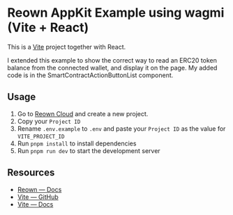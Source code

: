 # Reown AppKit Example using wagmi (Vite + React)

This is a [Vite](https://vitejs.dev) project together with React.

I extended this example to show the correct way to read an ERC20 token balance from the connected wallet, and display it on the page. My added code is in the SmartContractActionButtonList component.

## Usage

1. Go to [Reown Cloud](https://cloud.reown.com) and create a new project.
2. Copy your `Project ID`
3. Rename `.env.example` to `.env` and paste your `Project ID` as the value for `VITE_PROJECT_ID`
4. Run `pnpm install` to install dependencies
5. Run `pnpm run dev` to start the development server

## Resources

- [Reown — Docs](https://docs.reown.com)
- [Vite — GitHub](https://github.com/vitejs/vite)
- [Vite — Docs](https://vitejs.dev/guide/)
